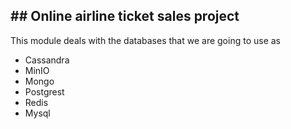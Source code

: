 ## ## Online airline ticket sales project

This module deals with the databases that we are going to use as
- Cassandra
- MinIO
- Mongo
- Postgrest
- Redis
- Mysql
